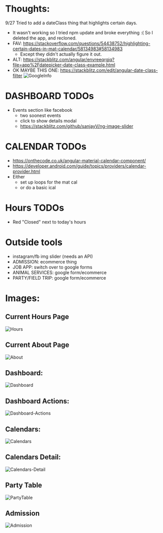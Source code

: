 # Thoughts:
9/27 Tried to add a dateClass thing that highlights certain days. 
* It wasn't working so I tried npm update and broke everything :( So I deleted the app, and recloned.
* FAV: https://stackoverflow.com/questions/54438752/highlighting-certain-dates-in-mat-calendar/58134983#58134983
    * Except they didn't actually figure it out.
* ALT: https://stackblitz.com/angular/envreeqrgjq?file=app%2Fdatepicker-date-class-example.html
* OK MAYBE THIS ONE: https://stackblitz.com/edit/angular-date-class-filter
![GoogleInfo](https://github.com/JessicaNations/angular-safari/blob/master/src/assets/screenShots/GoogleInfo.png)
# DASHBOARD TODOs
* Events section like facebook
    * two soonest events
    * click to show details modal
    * https://stackblitz.com/github/sanjayV/ng-image-slider
# CALENDAR TODOs
* https://onthecode.co.uk/angular-material-calendar-component/
* https://developer.android.com/guide/topics/providers/calendar-provider.html
* Either 
    * set up loops for the mat cal 
    * or do a basic ical
# Hours TODOs
* Red "Closed" next to today's hours
# Outside tools
* instagram/fb img slider (needs an API)
* ADMISSION: ecommerce thing
* JOB APP: switch over to google forms
* ANIMAL SERVICES: google form/ecommerce
* PARTY/FIELD TRIP: google form/ecommerce
# Images:
## Current Hours Page
![Hours](https://github.com/JessicaNations/angular-safari/blob/master/src/assets/screenShots/hours.png)
## Current About Page
![About](https://github.com/JessicaNations/angular-safari/blob/master/src/assets/screenShots/about.png)
## Dashboard:
![Dashboard](https://github.com/JessicaNations/angular-safari/blob/master/src/assets/screenShots/dashboard.png)
## Dashboard Actions:
![Dashboard-Actions](https://github.com/JessicaNations/angular-safari/blob/master/src/assets/screenShots/dashboard-actions.png)
## Calendars:
![Calendars](https://github.com/JessicaNations/angular-safari/blob/master/src/assets/screenShots/calendars.png)
## Calendars Detail:
![Calendars-Detail](https://github.com/JessicaNations/angular-safari/blob/master/src/assets/screenShots/calendars-detail.png)
## Party Table
![PartyTable](https://github.com/JessicaNations/angular-safari/blob/master/src/assets/screenShots/partytable.png)
## Admission
![Admission](https://github.com/JessicaNations/angular-safari/blob/master/src/assets/screenShots/admission.png)
